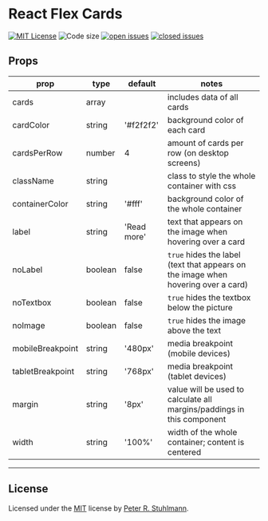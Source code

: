 # React Flex Cards

[![MIT License](https://img.shields.io/github/license/peter-stuhlmann/ReactFlexCards.svg)](https://github.com/peter-stuhlmann/ReactFlexCards/blob/master/LICENSE)
![Code size](https://img.shields.io/github/languages/code-size/peter-stuhlmann/ReactFlexCards.svg)
[![open issues](https://img.shields.io/github/issues/peter-stuhlmann/ReactFlexCards.svg)](https://github.com/peter-stuhlmann/ReactFlexCards/issues?q=is%3Aopen+is%3Aissue)
[![closed issues](https://img.shields.io/github/issues-closed/peter-stuhlmann/ReactFlexCards.svg)](https://github.com/peter-stuhlmann/ReactFlexCards/issues?q=is%3Aissue+is%3Aclosed)

## Props

| prop             | type    | default     | notes                                                                             |
| ---------------- | ------- | ----------- | --------------------------------------------------------------------------------- |
| cards            | array   |             | includes data of all cards                                                        |
| cardColor        | string  | '#f2f2f2'   | background color of each card                                                     |
| cardsPerRow      | number  | 4           | amount of cards per row (on desktop screens)                                      |
| className        | string  |             | class to style the whole container with css                                       |
| containerColor   | string  | '#fff'      | background color of the whole container                                           |
| label            | string  | 'Read more' | text that appears on the image when hovering over a card                          |
| noLabel          | boolean | false       | `true` hides the label (text that appears on the image when hovering over a card) |
| noTextbox        | boolean | false       | `true` hides the textbox below the picture                                        |
| noImage          | boolean | false       | `true` hides the image above the text                                             |
| mobileBreakpoint | string  | '480px'     | media breakpoint (mobile devices)                                                 |
| tabletBreakpoint | string  | '768px'     | media breakpoint (tablet devices)                                                 |
| margin           | string  | '8px'       | value will be used to calculate all margins/paddings in this component            |
| width            | string  | '100%'      | width of the whole container; content is centered                                 |

---

## License

Licensed under the [MIT](https://github.com/peter-stuhlmann/ReactFlexCards/blob/master/LICENSE) license by [Peter R. Stuhlmann](https://peter-stuhlmann-webentwicklung.de).
